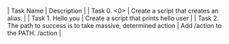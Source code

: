| Task Name | Description |
| Task 0. <0> | Create a script that creates an alias. |
| Task 1. Hello you | Create a script that prints hello user |
| Task 2. The path to success is to take massive, determined action | Add /action to the PATH. /action |

